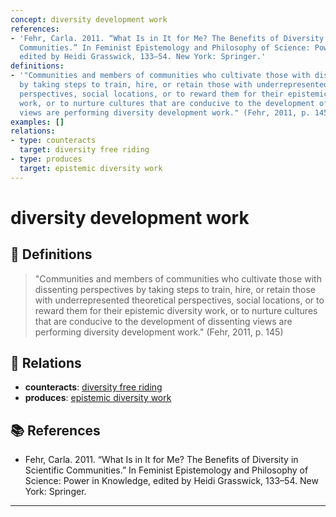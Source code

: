```yaml
---
concept: diversity development work
references:
- 'Fehr, Carla. 2011. “What Is in It for Me? The Benefits of Diversity in Scientific
  Communities.” In Feminist Epistemology and Philosophy of Science: Power in Knowledge,
  edited by Heidi Grasswick, 133–54. New York: Springer.'
definitions:
- '"Communities and members of communities who cultivate those with dissenting perspectives
  by taking steps to train, hire, or retain those with underrepresented theoretical
  perspectives, social locations, or to reward them for their epistemic diversity
  work, or to nurture cultures that are conducive to the development of dissenting
  views are performing diversity development work." (Fehr, 2011, p. 145)'
examples: []
relations:
- type: counteracts
  target: diversity free riding
- type: produces
  target: epistemic diversity work
---
```


# diversity development work

## 📖 Definitions

> "Communities and members of communities who cultivate those with dissenting perspectives by taking steps to train, hire, or retain those with underrepresented theoretical perspectives, social locations, or to reward them for their epistemic diversity work, or to nurture cultures that are conducive to the development of dissenting views are performing diversity development work." (Fehr, 2011, p. 145)

## 🔗 Relations

- **counteracts**: [diversity free riding](./diversity-free-riding.md)
- **produces**: [epistemic diversity work](./epistemic-diversity-work.md)

## 📚 References

- Fehr, Carla. 2011. “What Is in It for Me? The Benefits of Diversity in Scientific Communities.” In Feminist Epistemology and Philosophy of Science: Power in Knowledge, edited by Heidi Grasswick, 133–54. New York: Springer.

---

<script src="https://giscus.app/client.js"
                data-repo="natesheehan/conceptcartography"
                data-repo-id="R_kgDOPB5QiQ"
                data-category="General"
                data-category-id="DIC_kwDOPB5Qic4CsAxd"
                data-mapping="pathname"
                data-strict="0"
                data-reactions-enabled="1"
                data-emit-metadata="0"
                data-input-position="bottom"
                data-theme="catppuccin_mocha"
                data-lang="en"
                crossorigin="anonymous"
                async>
        </script>
        